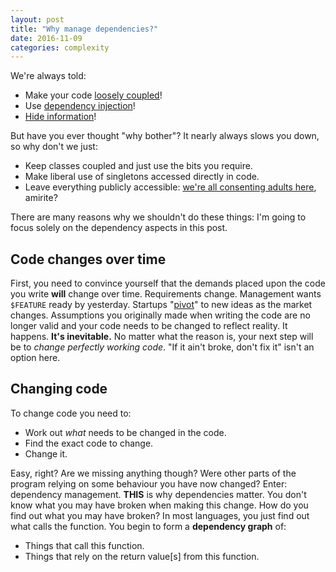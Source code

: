 ```yaml
---
layout: post
title: "Why manage dependencies?"
date: 2016-11-09
categories: complexity
---
```


We're always told:
 - Make your code [loosely coupled](https://en.wikipedia.org/wiki/Loose_coupling)!
 - Use [dependency injection](https://en.wikipedia.org/wiki/Dependency_injection)!
 - [Hide information](https://en.wikipedia.org/wiki/Information_hiding)!

But have you ever thought "why bother"? It nearly always slows you down, so why don't we just:
 - Keep classes coupled and just use the bits you require.
 - Make liberal use of singletons accessed directly in code.
 - Leave everything publicly accessible: [we're all consenting adults here](https://www.python.org/), amirite?


There are many reasons why we shouldn't do these things: I'm going to focus solely on the dependency aspects in this post.
 
## Code changes over time
 
First, you need to convince yourself that the demands placed upon the code you write **will** change over time. Requirements change. Management wants `$FEATURE` ready by yesterday. Startups "[pivot](https://en.wikipedia.org/wiki/Corporate_jargon)" to new ideas as the market changes. Assumptions you originally made when writing the code are no longer valid and your code needs to be changed to reflect reality. It happens. **It's inevitable.** No matter what the reason is, your next step will be to *change perfectly working code*. "If it ain't broke, don't fix it" isn't an option here.

## Changing code

To change code you need to:
 - Work out *what* needs to be changed in the code.
 - Find the exact code to change.
 - Change it.

Easy, right? Are we missing anything though? Were other parts of the program relying on some behaviour you have now changed? Enter: dependency management. **THIS** is why dependencies matter. You don't know what you may have broken when making this change. How do you find out what you may have broken? In most languages, you just find out what calls the function. You begin to form a **dependency graph** of:
 - Things that call this function.
 - Things that rely on the return value[s] from this function.
 
 
